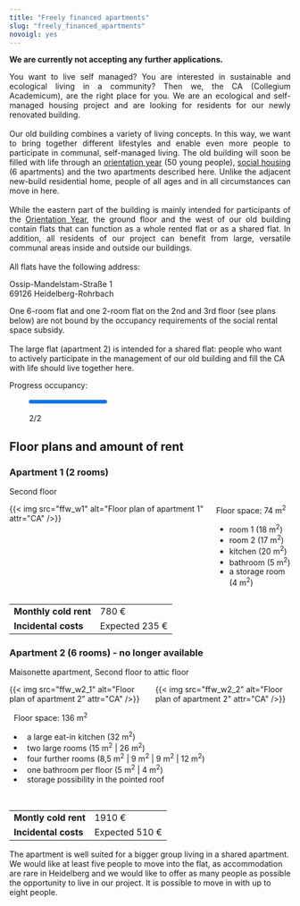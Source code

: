 ```yaml
---
title: "Freely financed apartments"
slug: "freely_financed_apartments"
novoigl: yes
---
```


**We are currently not accepting any further applications.**

<p style="text-align:justify">
You want to live self managed?
You are interested in sustainable and ecological living in a community?
Then we, the CA (Collegium Academicum), are the right place for you.
We are an ecological and self-managed housing project and are looking for residents for our newly renovated building.
<br><br>
Our old building combines a variety of living concepts. In this way, we want to bring together different lifestyles and enable even more people to participate in communal, self-managed living.
The old building will soon be filled with life through an <a href="/orientierungsjahr">orientation year</a> (50 young people),
<a href="/sozialer_mietwohnraum">social housing</a> (6 apartments) and the two apartments described here.
Unlike the adjacent new-build residential home, people of all ages and in all circumstances can move in here.
<br><br>
While the eastern part of the building is mainly intended for participants of the <a href="/orientation-year">Orientation Year</a>,
the ground floor and the west of our old building contain flats that can function as a whole rented flat or as a shared flat.
In addition, all residents of our project can benefit from large, versatile communal areas inside and outside our buildings.
<br><br>
All flats have the following address:

Ossip-Mandelstam-Straße 1 \
69126 Heidelberg-Rohrbach
</p>

<p style="text-align:justify">

One 6-room flat and one 2-room flat on the 2nd and 3rd floor (see plans below) are not bound by the occupancy requirements of the social rental space subsidy.
<br><br>
The large flat (apartment 2) is intended for a shared flat: people who want to actively participate in the management of our old building and fill the CA with life should live together here.

</p>


Progress occupancy:
<div style="width:86%; margin-left:7%; margin-bottom:0px; margin-top:0px">
<div class="progress-wrapperEinzug">
  <progress class="progress is-large is-primary" value="2" max="2"></progress>
  <p class="progress-value has-text-white" style="--progressing: 180;"> 2/2 </p>
</div>
</div>


## Floor plans and amount of rent

### Apartment 1 (2 rooms)
Second floor
<p style="text-align:justify">

<div class="columns">
  <div class="column">
    {{< img src="ffw_w1" alt="Floor plan of apartment 1" attr="CA" />}}
  </div>
  <div class="column">
  Floor space: 74 m<sup>2</sup>
  <ul>
    <li>room 1 (18 m<sup>2</sup>)</li>
    <li>room 2 (17 m<sup>2</sup>)</li>
    <li>kitchen (20 m<sup>2</sup>)</li>
    <li>bathroom (5 m<sup>2</sup>)</li>
    <li>a storage room (4 m<sup>2</sup>)</li>
  </ul>
  </div>
</div>

|||
|--------------------------|------------------------------------------------------------------------|
|**Monthly cold rent**|780 €|
|**Incidental costs**|Expected 235 €|


### Apartment 2 (6 rooms) - no longer available
Maisonette apartment, Second floor to attic floor
<p style="text-align:justify">

<div class="columns">
  <div class="column">
    {{< img src="ffw_w2_1" alt="Floor plan of apartment 2" attr="CA" />}}
  </div>
  <div class="column">
    {{< img src="ffw_w2_2" alt="Floor plan of apartment 2" attr="CA" />}}
  </div>
</div>

<div style="text-indent:8px;">

  Floor space: 136 m<sup>2</sup>

  <ul>
    <li>a large eat-in kitchen (32 m<sup>2</sup>)</li>
    <li>two large rooms (15 m<sup>2</sup> | 26 m<sup>2</sup>)</li>
    <li>four further rooms (8,5 m<sup>2</sup> | 9 m<sup>2</sup> | 9 m<sup>2</sup> | 12 m<sup>2</sup>)</li>
    <li>one bathroom per floor (5 m<sup>2</sup> | 4 m<sup>2</sup>)</li>
    <li>storage possibility in the pointed roof</li>
  </ul>
</div>

<br>

|||
|--------------------------|------------------------------------------------------------------------|
|**Montly cold rent**|1910 €|
|**Incidental costs**|Expected 510 €|

The apartment is well suited for a bigger group living in a shared apartment.
We would like at least five people to move into the flat, as accommodation are rare in Heidelberg and we would like to offer as many people as possible the opportunity to live in our project.
It is possible to move in with up to eight people.
